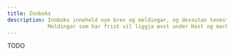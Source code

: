 ```yaml
---
title: Innboks
description: Innboks inneheld nye brev og meldingar, og dessutan tenester som ligg med status utfylling.
             Meldingar som har frist vil liggja øvst under Hast og markert med raudt.
---
```


TODO